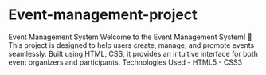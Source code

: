 # Event-management-project
Event Management System  Welcome to the Event Management System! 🎉 This project is designed to help users create, manage, and promote events seamlessly. Built using HTML, CSS, it provides an intuitive interface for both event organizers and participants. Technologies Used  - HTML5 - CSS3 
